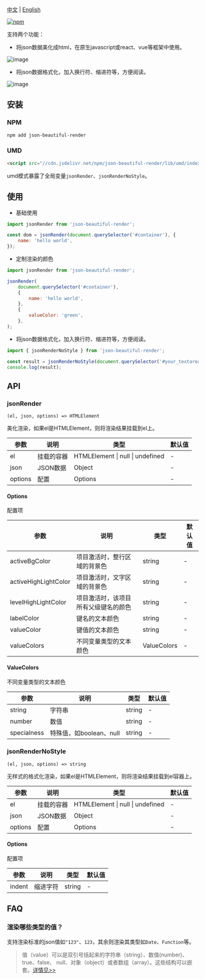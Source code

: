 [中文](https://github.com/taoliujun/npm-packages/blob/master/packages/json-beautiful-render/README.zh_CN.md) | [English](https://github.com/taoliujun/npm-packages/blob/master/packages/json-beautiful-render/README.en_US.md)

[![npm](https://img.shields.io/npm/v/json-beautiful-render.svg)](https://www.npmjs.com/package/json-beautiful-render)

支持两个功能：

-   将json数据美化成html，在原生javascript或react、vue等框架中使用。

![image](https://cdn.jsdelivr.net/gh/taoliujun/npm-packages/packages/json-beautiful-render/assets/readme/demo1.png)

-   将json数据格式化，加入换行符、缩进符等，方便阅读。

![image](https://cdn.jsdelivr.net/gh/taoliujun/npm-packages/packages/json-beautiful-render/assets/readme/demo2.png)

## 安装

### NPM

```bash
npm add json-beautiful-render
```

### UMD

```html
<script src="//cdn.jsdelivr.net/npm/json-beautiful-render/lib/umd/index.js"></script>
```

umd模式暴露了全局变量`jsonRender`、`jsonRenderNoStyle`。

## 使用

-   基础使用

```javascript
import jsonRender from 'json-beautiful-render';

const dom = jsonRender(document.querySelector('#container'), {
    name: 'hello world',
});
```

-   定制渲染的颜色

```javascript
import jsonRender from 'json-beautiful-render';

jsonRender(
    document.querySelector('#container'),
    {
        name: 'hello world',
    },
    {
        valueColor: 'green',
    },
);
```

-   将json数据格式化，加入换行符、缩进符等，方便阅读。

```javascript
import { jsonRenderNoStyle } from 'json-beautiful-render';

const result = jsonRenderNoStyle(document.querySelector('#your_textarea'), { name: 'hello world' });
console.log(result);
```

## API

### jsonRender

`(el, json, options) => HTMLElement`

美化渲染，如果el是HTMLElement，则将渲染结果挂载到el上。

| 参数    | 说明       | 类型                             | 默认值 |
| ------- | ---------- | -------------------------------- | ------ |
| el      | 挂载的容器 | HTMLElement \| null \| undefined | -      |
| json    | JSON数据   | Object                           | -      |
| options | 配置       | Options                          | -      |

#### Options

配置项

| 参数                 | 说明                                 | 类型        | 默认值 |
| -------------------- | ------------------------------------ | ----------- | ------ |
| activeBgColor        | 项目激活时，整行区域的背景色         | string      | -      |
| activeHighLightColor | 项目激活时，文字区域的背景色         | string      | -      |
| levelHighLightColor  | 项目激活时，该项目所有父级键名的颜色 | string      | -      |
| labelColor           | 键名的文本颜色                       | string      | -      |
| valueColor           | 键值的文本颜色                       | string      | -      |
| valueColors          | 不同变量类型的文本颜色               | ValueColors | -      |

#### ValueColors

不同变量类型的文本颜色

| 参数        | 说明                    | 类型   | 默认值 |
| ----------- | ----------------------- | ------ | ------ |
| string      | 字符串                  | string | -      |
| number      | 数值                    | string | -      |
| specialness | 特殊值，如boolean、null | string | -      |

### jsonRenderNoStyle

`(el, json, options) => string`

无样式的格式化渲染，如果el是HTMLElement，则将渲染结果挂载到el容器上。

| 参数    | 说明       | 类型                             | 默认值 |
| ------- | ---------- | -------------------------------- | ------ |
| el      | 挂载的容器 | HTMLElement \| null \| undefined | -      |
| json    | JSON数据   | Object                           | -      |
| options | 配置       | Options                          | -      |

#### Options

配置项

| 参数   | 说明     | 类型   | 默认值 |
| ------ | -------- | ------ | ------ |
| indent | 缩进字符 | string | -      |

## FAQ

### 渲染哪些类型的值？

支持渲染标准的json值如`"123"`、`123`，其余则渲染其类型如`Date`、`Function`等。

> 值（value）可以是双引号括起来的字符串（string）、数值(number)、true、false、 null、对象（object）或者数组（array）。这些结构可以嵌套。[详情见>>](https://www.json.org/json-zh.html)
